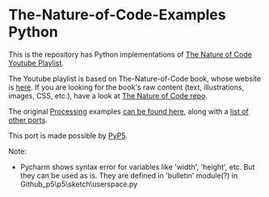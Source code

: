 # The-Nature-of-Code-Examples Python

This is the repository has Python implementations of [The Nature of Code Youtube Playlist](https://www.youtube.com/watch?v=6vX8wT1G798&list=PLRqwX-V7Uu6aFlwukCmDf0-1-uSR7mklK). 

The Youtube playlist is based on The-Nature-of-Code book, whose website is [here](http://natureofcode.com/).  If you are looking for the book's raw content (text, illustrations, images, CSS, etc.), have a look at [The Nature of Code repo](https://github.com/shiffman/The-Nature-of-Code).

The original [Processing](http://processing.org) examples [can be found here](https://github.com/shiffman/The-Nature-of-Code-Examples), along with a [list of other ports](https://github.com/shiffman/The-Nature-of-Code-Examples/blob/master/README.md).

This port is made possible by [PyP5](https://github.com/p5py/p5).

Note:
- Pycharm shows syntax error for variables like 'width', 'height', etc. But they can be used as is. They are defined in 'bulletin' module(?) in Github_p5\p5\sketch\userspace.py



